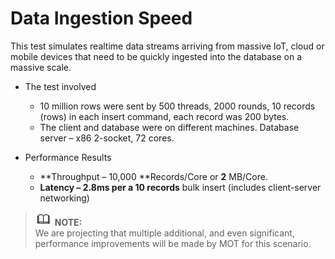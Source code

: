 # Data Ingestion Speed<a name="EN-US_TOPIC_0260488109"></a>

This test simulates realtime data streams arriving from massive IoT, cloud or mobile devices that need to be quickly ingested into the database on a massive scale.

-   The test involved
    -   10 million rows were sent by 500 threads, 2000 rounds, 10 records \(rows\) in each insert command, each record was 200 bytes.
    -   The client and database were on different machines.  Database server – x86 2-socket, 72 cores.

-   Performance Results
    -   **Throughput – 10,000 **Records/Core or  **2**  MB/Core.
    -   **Latency – 2.8ms per a 10 records**  bulk insert \(includes client-server networking\)


>![](public_sys-resources/icon-note.gif) **NOTE:**   
>We are projecting that multiple additional, and even significant, performance improvements will be made by MOT for this scenario.  

